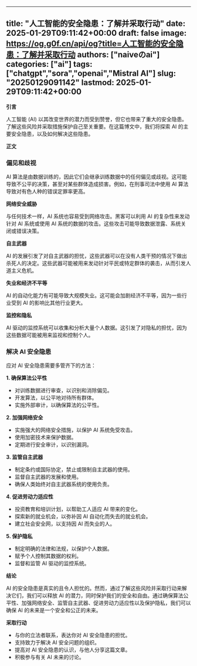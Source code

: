 
---
title: "人工智能的安全隐患：了解并采取行动"
date: 2025-01-29T09:11:42+00:00
draft: false
image: https://og.g0f.cn/api/og?title=人工智能的安全隐患：了解并采取行动
authors: ["naiveのai"]
categories: ["ai"]
tags: ["chatgpt","sora","openai","Mistral AI"]
slug: "20250129091142"
lastmod: 2025-01-29T09:11:42+00:00
---
**引言**

人工智能 (AI) 以其改变世界的潜力而受到赞誉，但它也带来了重大的安全隐患。了解这些风险并采取措施保护自己至关重要。在这篇博文中，我们将探索 AI 的主要安全隐患，以及如何解决这些隐患。

**正文**

### 偏见和歧视

AI 算法是由数据训练的，因此它们会继承训练数据中的任何偏见或歧视。这可能导致不公平的决策，甚至对某些群体造成损害。例如，在刑事司法中使用 AI 算法导致对有色人种的错误定罪率更高。

**网络安全威胁**

与任何技术一样，AI 系统也容易受到网络攻击。黑客可以利用 AI 的复杂性来发动针对 AI 系统或使用 AI 系统的数据的攻击。这些攻击可能导致数据泄露、系统关闭或错误决策。

**自主武器**

AI 的发展引发了对自主武器的担忧，这些武器可以在没有人类干预的情况下做出杀死人的决定。这些武器可能被用来发动针对平民或特定群体的袭击，从而引发人道主义危机。

**失业和经济不平等**

AI 的自动化能力有可能导致大规模失业。这可能会加剧经济不平等，因为一些行业受到 AI 的影响比其他行业更大。

**监控和隐私**

AI 驱动的监控系统可以收集和分析大量个人数据。这引发了对隐私的担忧，因为这些数据可能被用来监视和控制个人。

### 解决 AI 安全隐患

应对 AI 安全隐患需要多管齐下的方法：

**1. 确保算法公平性**

* 对训练数据进行审查，以识别和消除偏见。
* 开发算法，以公平地对待所有群体。
* 实施外部审计，以确保算法的公平性。

**2. 加强网络安全**

* 实施强大的网络安全措施，以保护 AI 系统免受攻击。
* 使用加密技术来保护数据。
* 定期进行安全审计，以识别漏洞。

**3. 监管自主武器**

* 制定条约或国际协定，禁止或限制自主武器的使用。
* 监督自主武器的发展和使用。
* 确保人类始终对自主武器系统的使用负责。

**4. 促进劳动力适应性**

* 投资教育和培训计划，以帮助工人适应 AI 带来的变化。
* 探索新的就业机会，以弥补因 AI 自动化而失去的就业机会。
* 建立社会安全网，以支持因 AI 而失业的人。

**5. 保护隐私**

* 制定明确的法律和法规，以保护个人数据。
* 赋予个人控制其数据的权利。
* 监督和监管 AI 驱动的监控系统。

**结论**

AI 的安全隐患是真实的且令人担忧的。然而，通过了解这些风险并采取行动来解决它们，我们可以释放 AI 的潜力，同时保护我们的安全和自由。通过确保算法公平性、加强网络安全、监管自主武器、促进劳动力适应性以及保护隐私，我们可以确保 AI 的未来是一个安全和公正的未来。

**采取行动**

* 与你的立法者联系，表达你对 AI 安全隐患的担忧。
* 支持致力于解决 AI 安全问题的组织。
* 提高对 AI 安全隐患的认识，与他人分享这篇文章。
* 积极参与有关 AI 未来的讨论。